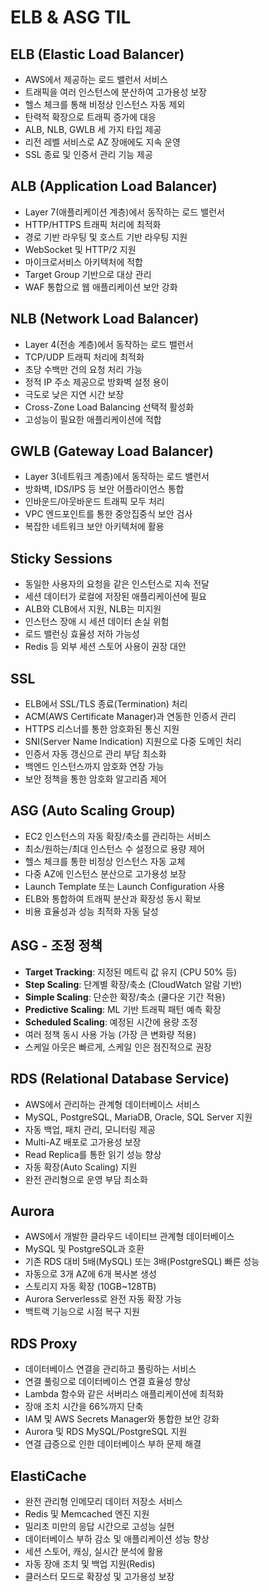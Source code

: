 # ELB & ASG TIL

## ELB (Elastic Load Balancer)
- AWS에서 제공하는 로드 밸런서 서비스
- 트래픽을 여러 인스턴스에 분산하여 고가용성 보장
- 헬스 체크를 통해 비정상 인스턴스 자동 제외
- 탄력적 확장으로 트래픽 증가에 대응
- ALB, NLB, GWLB 세 가지 타입 제공
- 리전 레벨 서비스로 AZ 장애에도 지속 운영
- SSL 종료 및 인증서 관리 기능 제공

## ALB (Application Load Balancer)
- Layer 7(애플리케이션 계층)에서 동작하는 로드 밸런서
- HTTP/HTTPS 트래픽 처리에 최적화
- 경로 기반 라우팅 및 호스트 기반 라우팅 지원
- WebSocket 및 HTTP/2 지원
- 마이크로서비스 아키텍처에 적합
- Target Group 기반으로 대상 관리
- WAF 통합으로 웹 애플리케이션 보안 강화

## NLB (Network Load Balancer)
- Layer 4(전송 계층)에서 동작하는 로드 밸런서
- TCP/UDP 트래픽 처리에 최적화
- 초당 수백만 건의 요청 처리 가능
- 정적 IP 주소 제공으로 방화벽 설정 용이
- 극도로 낮은 지연 시간 보장
- Cross-Zone Load Balancing 선택적 활성화
- 고성능이 필요한 애플리케이션에 적합

## GWLB (Gateway Load Balancer)
- Layer 3(네트워크 계층)에서 동작하는 로드 밸런서
- 방화벽, IDS/IPS 등 보안 어플라이언스 통합
- 인바운드/아웃바운드 트래픽 모두 처리
- VPC 엔드포인트를 통한 중앙집중식 보안 검사
- 복잡한 네트워크 보안 아키텍처에 활용

## Sticky Sessions
- 동일한 사용자의 요청을 같은 인스턴스로 지속 전달
- 세션 데이터가 로컬에 저장된 애플리케이션에 필요
- ALB와 CLB에서 지원, NLB는 미지원
- 인스턴스 장애 시 세션 데이터 손실 위험
- 로드 밸런싱 효율성 저하 가능성
- Redis 등 외부 세션 스토어 사용이 권장 대안

## SSL
- ELB에서 SSL/TLS 종료(Termination) 처리
- ACM(AWS Certificate Manager)과 연동한 인증서 관리
- HTTPS 리스너를 통한 암호화된 통신 지원
- SNI(Server Name Indication) 지원으로 다중 도메인 처리
- 인증서 자동 갱신으로 관리 부담 최소화
- 백엔드 인스턴스까지 암호화 연장 가능
- 보안 정책을 통한 암호화 알고리즘 제어

## ASG (Auto Scaling Group)
- EC2 인스턴스의 자동 확장/축소를 관리하는 서비스
- 최소/원하는/최대 인스턴스 수 설정으로 용량 제어
- 헬스 체크를 통한 비정상 인스턴스 자동 교체
- 다중 AZ에 인스턴스 분산으로 고가용성 보장
- Launch Template 또는 Launch Configuration 사용
- ELB와 통합하여 트래픽 분산과 확장성 동시 확보
- 비용 효율성과 성능 최적화 자동 달성

## ASG - 조정 정책
- **Target Tracking**: 지정된 메트릭 값 유지 (CPU 50% 등)
- **Step Scaling**: 단계별 확장/축소 (CloudWatch 알람 기반)
- **Simple Scaling**: 단순한 확장/축소 (쿨다운 기간 적용)
- **Predictive Scaling**: ML 기반 트래픽 패턴 예측 확장
- **Scheduled Scaling**: 예정된 시간에 용량 조정
- 여러 정책 동시 사용 가능 (가장 큰 변화량 적용)
- 스케일 아웃은 빠르게, 스케일 인은 점진적으로 권장

## RDS (Relational Database Service)
- AWS에서 관리하는 관계형 데이터베이스 서비스
- MySQL, PostgreSQL, MariaDB, Oracle, SQL Server 지원
- 자동 백업, 패치 관리, 모니터링 제공
- Multi-AZ 배포로 고가용성 보장
- Read Replica를 통한 읽기 성능 향상
- 자동 확장(Auto Scaling) 지원
- 완전 관리형으로 운영 부담 최소화

## Aurora
- AWS에서 개발한 클라우드 네이티브 관계형 데이터베이스
- MySQL 및 PostgreSQL과 호환
- 기존 RDS 대비 5배(MySQL) 또는 3배(PostgreSQL) 빠른 성능
- 자동으로 3개 AZ에 6개 복사본 생성
- 스토리지 자동 확장 (10GB~128TB)
- Aurora Serverless로 완전 자동 확장 가능
- 백트랙 기능으로 시점 복구 지원

## RDS Proxy
- 데이터베이스 연결을 관리하고 풀링하는 서비스
- 연결 풀링으로 데이터베이스 연결 효율성 향상
- Lambda 함수와 같은 서버리스 애플리케이션에 최적화
- 장애 조치 시간을 66%까지 단축
- IAM 및 AWS Secrets Manager와 통합한 보안 강화
- Aurora 및 RDS MySQL/PostgreSQL 지원
- 연결 급증으로 인한 데이터베이스 부하 문제 해결

## ElastiCache
- 완전 관리형 인메모리 데이터 저장소 서비스
- Redis 및 Memcached 엔진 지원
- 밀리초 미만의 응답 시간으로 고성능 실현
- 데이터베이스 부하 감소 및 애플리케이션 성능 향상
- 세션 스토어, 캐싱, 실시간 분석에 활용
- 자동 장애 조치 및 백업 지원(Redis)
- 클러스터 모드로 확장성 및 고가용성 보장